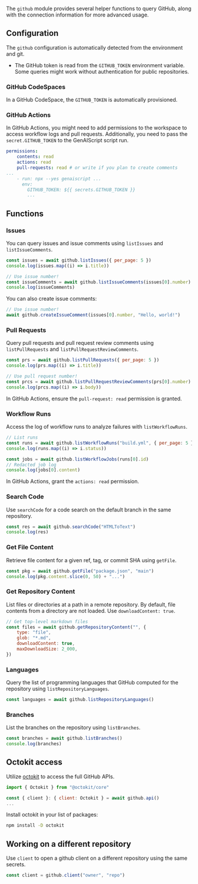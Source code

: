 
The `github` module provides several helper functions to query GitHub, along with the connection information for more advanced usage.

## Configuration

The `github` configuration is automatically detected from the environment and git.

-   The GitHub token is read from the `GITHUB_TOKEN` environment variable. Some queries might work without authentication for public repositories.

### GitHub CodeSpaces

In a GitHub CodeSpace, the `GITHUB_TOKEN` is automatically provisioned.

### GitHub Actions

In GitHub Actions, you might need to add permissions to the workspace to access workflow logs and pull requests. Additionally, you need to pass the `secret.GITHUB_TOKEN` to the GenAIScript script run.

```yml title="genai.yml" 'actions: read' 'GITHUB_TOKEN: ${{ secrets.GITHUB_TOKEN }}'
permissions:
    contents: read
    actions: read
    pull-requests: read # or write if you plan to create comments
...
    - run: npx --yes genaiscript ...
      env:
        GITHUB_TOKEN: ${{ secrets.GITHUB_TOKEN }}
        ...
```

## Functions

### Issues

You can query issues and issue comments using `listIssues` and `listIssueComments`.

```js
const issues = await github.listIssues({ per_page: 5 })
console.log(issues.map((i) => i.title))

// Use issue number!
const issueComments = await github.listIssueComments(issues[0].number)
console.log(issueComments)
```

You can also create issue comments:

```js
// Use issue number!
await github.createIssueComment(issues[0].number, "Hello, world!")
```

### Pull Requests

Query pull requests and pull request review comments using `listPullRequests` and `listPullRequestReviewComments`.

```js
const prs = await github.listPullRequests({ per_page: 5 })
console.log(prs.map((i) => i.title))

// Use pull request number!
const prcs = await github.listPullRequestReviewComments(prs[0].number)
console.log(prcs.map((i) => i.body))
```

In GitHub Actions, ensure the `pull-request: read` permission is granted.

### Workflow Runs

Access the log of workflow runs to analyze failures with `listWorkflowRuns`.

```js
// List runs
const runs = await github.listWorkflowRuns("build.yml", { per_page: 5 })
console.log(runs.map((i) => i.status))

const jobs = await github.listWorkflowJobs(runs[0].id)
// Redacted job log
console.log(jobs[0].content)
```

In GitHub Actions, grant the `actions: read` permission.

### Search Code

Use `searchCode` for a code search on the default branch in the same repository.

```js
const res = await github.searchCode("HTMLToText")
console.log(res)
```

### Get File Content

Retrieve file content for a given ref, tag, or commit SHA using `getFile`.

```js
const pkg = await github.getFile("package.json", "main")
console.log(pkg.content.slice(0, 50) + "...")
```

### Get Repository Content

List files or directories at a path in a remote repository. By default, file contents from a directory are not loaded. Use `downloadContent: true`.

```js
// Get top-level markdown files
const files = await github.getRepositoryContent("", {
    type: "file",
    glob: "*.md",
    downloadContent: true,
    maxDownloadSize: 2_000,
})
```

### Languages

Query the list of programming languages that GitHub computed for the repository using `listRepositoryLanguages`.

```js
const languages = await github.listRepositoryLanguages()
```

### Branches

List the branches on the repository using `listBranches`.

```js
const branches = await github.listBranches()
console.log(branches)
```

## Octokit access

Utilize [octokit](https://www.npmjs.com/package/octokit) to access the full GitHub APIs.

```js
import { Octokit } from "@octokit/core"

const { client }: { client: Octokit } = await github.api()
...
```

Install octokit in your list of packages:

```sh
npm install -D octokit
```

## Working on a different repository

Use `client` to open a github client on a different repository using the same secrets.

```js
const client = github.client("owner", "repo")
```
